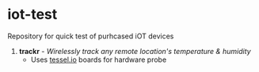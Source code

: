# iot-test
Repository for quick test of purhcased iOT devices

1. **trackr** - *Wirelessly track any remote location's temperature & humidity*
    * Uses [tessel.io](https://www.tessel.io) boards for hardware probe
